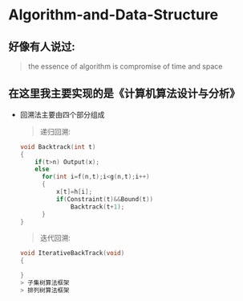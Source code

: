 # Algorithm-and-Data-Structure
## 好像有人说过:
> the essence of algorithm is compromise of time and space

## 在这里我主要实现的是《计算机算法设计与分析》

*  回溯法主要由四个部分组成
      > 递归回溯:
      ```C
      void Backtrack(int t)
      {
          if(t>n) Output(x);
          else
            for(int i=f(n,t);i<g(n,t);i++)
            {
                x[t]=h[i];
                if(Constraint(t)&&Bound(t))
                    Backtrack(t+1);
            }
      }
      ```
      
      > 迭代回溯:
      ```C
      void IterativeBackTrack(void)
      {

      }
      > 子集树算法框架
      > 排列树算法框架


 